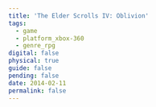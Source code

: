 ```yaml
---
title: 'The Elder Scrolls IV: Oblivion'
tags:
  - game
  - platform_xbox-360
  - genre_rpg
digital: false
physical: true
guide: false
pending: false
date: 2014-02-11
permalink: false
---
```


